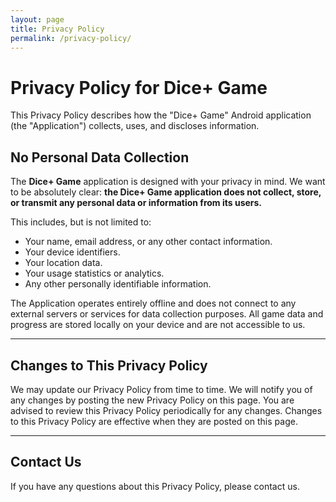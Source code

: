 ```yaml
---
layout: page
title: Privacy Policy
permalink: /privacy-policy/
---
```


# Privacy Policy for Dice+ Game

This Privacy Policy describes how the "Dice+ Game" Android application (the "Application") collects, uses, and discloses information.

## No Personal Data Collection

The **Dice+ Game** application is designed with your privacy in mind. We want to be absolutely clear: **the Dice+ Game application does not collect, store, or transmit any personal data or information from its users.**

This includes, but is not limited to:

* Your name, email address, or any other contact information.
* Your device identifiers.
* Your location data.
* Your usage statistics or analytics.
* Any other personally identifiable information.

The Application operates entirely offline and does not connect to any external servers or services for data collection purposes. All game data and progress are stored locally on your device and are not accessible to us.

---

## Changes to This Privacy Policy

We may update our Privacy Policy from time to time. We will notify you of any changes by posting the new Privacy Policy on this page. You are advised to review this Privacy Policy periodically for any changes. Changes to this Privacy Policy are effective when they are posted on this page.

---

## Contact Us

If you have any questions about this Privacy Policy, please contact us.

